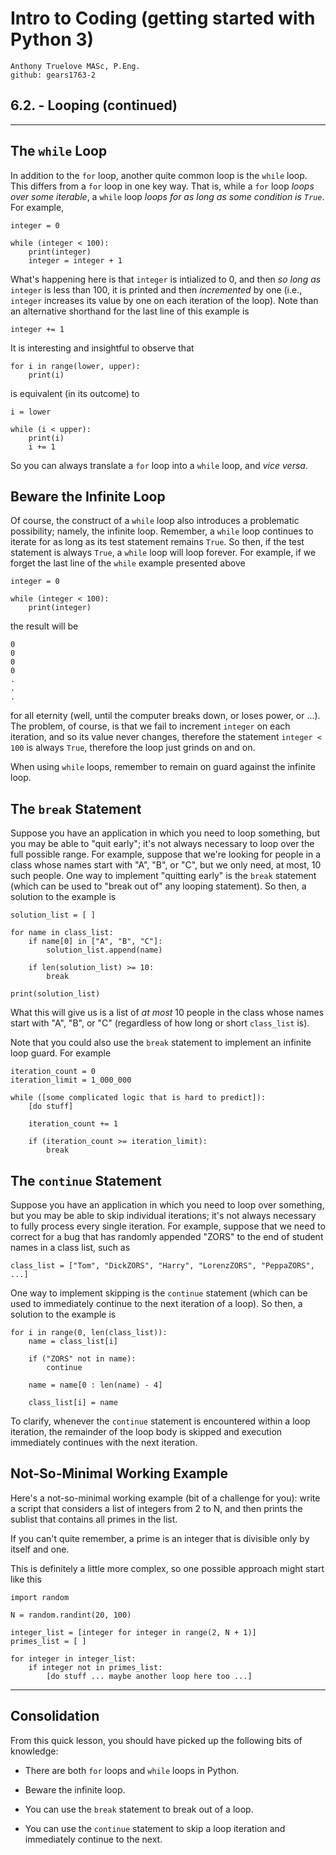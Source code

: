 # Intro to Coding (getting started with Python 3)

    Anthony Truelove MASc, P.Eng.
    github: gears1763-2


## 6.2. - Looping (continued)

--------


## The `while` Loop

In addition to the `for` loop, another quite common loop is the `while` loop. This
differs from a `for` loop in one key way. That is, while a `for` loop *loops over some 
iterable*, a `while` loop *loops for as long as some condition is `True`*. For example,

    integer = 0
    
    while (integer < 100):
        print(integer)
        integer = integer + 1

What's happening here is that `integer` is intialized to 0, and then *so long as*
`integer` is less than 100, it is printed and then *incremented* by one (i.e., `integer` 
increases its value by one on each iteration of the loop). Note than an alternative 
shorthand for the last line of this example is

    integer += 1

It is interesting and insightful to observe that

    for i in range(lower, upper):
        print(i)

is equivalent (in its outcome) to

    i = lower
    
    while (i < upper):
        print(i)
        i += 1

So you can always translate a `for` loop into a `while` loop, and *vice versa*.  

## Beware the Infinite Loop

Of course, the construct of a `while` loop also introduces a problematic possibility; 
namely, the infinite loop. Remember, a `while` loop continues to iterate for as long as 
its test statement remains `True`. So then, if the test statement is always `True`, a
`while` loop will loop forever. For example, if we forget the last line of the `while` 
example presented above

    integer = 0
    
    while (integer < 100):
        print(integer)

the result will be

    0
    0
    0
    0
    .
    .
    .

for all eternity (well, until the computer breaks down, or loses power, or ...). The 
problem, of course, is that we fail to increment `integer` on each iteration, and so its
value never changes, therefore the statement `integer < 100` is always `True`, therefore
the loop just grinds on and on.  

When using `while` loops, remember to remain on guard against the infinite loop.


## The `break` Statement

Suppose you have an application in which you need to loop something, but you may be able 
to "quit early"; it's not always necessary to loop over the full possible range. For 
example, suppose that we're looking for people in a class whose names start with "A",
"B", or "C", but we only need, at most, 10 such people. One way to implement "quitting
early" is the `break` statement (which can be used to "break out of" any looping
statement). So then, a solution to the example is

    solution_list = [ ]

    for name in class_list:
        if name[0] in ["A", "B", "C"]:
            solution_list.append(name)
        
        if len(solution_list) >= 10:
            break
    
    print(solution_list)

What this will give us is a list of *at most* 10 people in the class whose names start 
with "A", "B", or "C" (regardless of how long or short `class_list` is).  

Note that you could also use the `break` statement to implement an infinite loop guard.
For example

    iteration_count = 0
    iteration_limit = 1_000_000
    
    while ([some complicated logic that is hard to predict]):
        [do stuff]
        
        iteration_count += 1
        
        if (iteration_count >= iteration_limit):
            break


## The `continue` Statement

Suppose you have an application in which you need to loop over something, but you may 
be able to skip individual iterations; it's not always necessary to fully process every 
single iteration. For example, suppose that we need to correct for a bug that has
randomly appended "ZORS" to the end of student names in a class list, such as

    class_list = ["Tom", "DickZORS", "Harry", "LorenzZORS", "PeppaZORS", ...]

One way to implement skipping is the `continue` statement (which can be used to
immediately continue to the next iteration of a loop). So then, a solution to the 
example is 

    for i in range(0, len(class_list)):
        name = class_list[i]

        if ("ZORS" not in name):
            continue
        
        name = name[0 : len(name) - 4]
        
        class_list[i] = name

To clarify, whenever the `continue` statement is encountered within a loop iteration, 
the remainder of the loop body is skipped and execution immediately continues with the 
next iteration.


## Not-So-Minimal Working Example

Here's a not-so-minimal working example (bit of a challenge for you): write a script
that considers a list of integers from 2 to N, and then prints the sublist that
contains all primes in the list.  

If you can't quite remember, a prime is an integer that is divisible only by itself
and one.

This is definitely a little more complex, so one possible approach might start like 
this

    import random

    N = random.randint(20, 100)

    integer_list = [integer for integer in range(2, N + 1)]
    primes_list = [ ]

    for integer in integer_list:
        if integer not in primes_list:
            [do stuff ... maybe another loop here too ...]

--------


## Consolidation 

From this quick lesson, you should have picked up the following bits of knowledge:  

  * There are both `for` loops and `while` loops in Python.
  
  * Beware the infinite loop.
  
  * You can use the `break` statement to break out of a loop.
  
  * You can use the `continue` statement to skip a loop iteration and immediately
    continue to the next.
